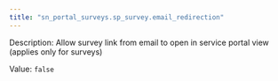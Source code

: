 ```yaml
---
title: "sn_portal_surveys.sp_survey.email_redirection"
---
```


Description: Allow survey link from email to open in service portal view (applies only for surveys)

Value: `false`